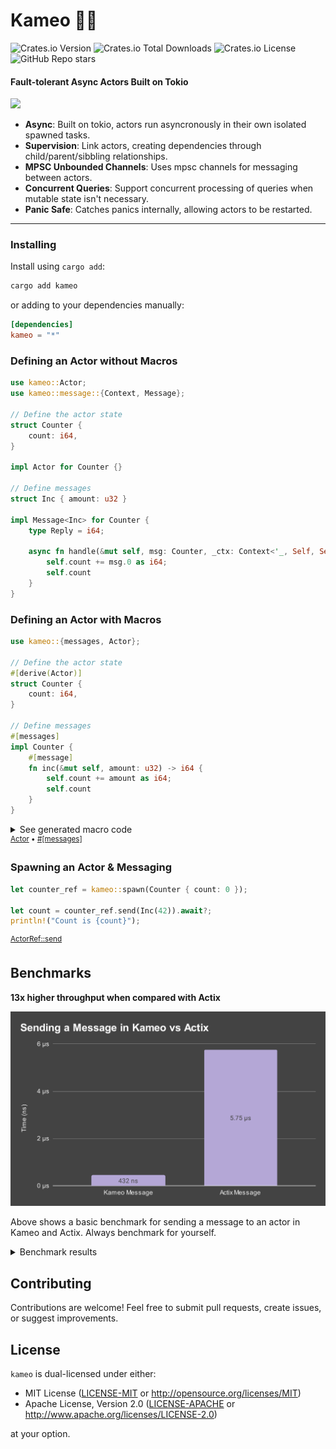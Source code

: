 # Kameo 🧚🏻

![Crates.io Version](https://img.shields.io/crates/v/kameo)
![Crates.io Total Downloads](https://img.shields.io/crates/d/kameo)
![Crates.io License](https://img.shields.io/crates/l/kameo)
![GitHub Repo stars](https://img.shields.io/github/stars/tqwewe/kameo)

#### Fault-tolerant Async Actors Built on Tokio

<img src="https://repository-images.githubusercontent.com/779318723/e0f57589-040e-4e4e-a50e-84c0670e6d70" width=600 />

- **Async**: Built on tokio, actors run asyncronously in their own isolated spawned tasks.
- **Supervision**: Link actors, creating dependencies through child/parent/sibbling relationships.
- **MPSC Unbounded Channels**: Uses mpsc channels for messaging between actors.
- **Concurrent Queries**: Support concurrent processing of queries when mutable state isn't necessary.
- **Panic Safe**: Catches panics internally, allowing actors to be restarted.

---

### Installing

Install using `cargo add`:

```bash
cargo add kameo
```

or adding to your dependencies manually:

```toml
[dependencies]
kameo = "*"
```

### Defining an Actor without Macros

```rust
use kameo::Actor;
use kameo::message::{Context, Message};

// Define the actor state
struct Counter {
    count: i64,
}

impl Actor for Counter {}

// Define messages
struct Inc { amount: u32 }

impl Message<Inc> for Counter {
    type Reply = i64;

    async fn handle(&mut self, msg: Counter, _ctx: Context<'_, Self, Self::Reply>) -> Self::Reply {
        self.count += msg.0 as i64;
        self.count
    }
}
```

### Defining an Actor with Macros

```rust
use kameo::{messages, Actor};

// Define the actor state
#[derive(Actor)]
struct Counter {
    count: i64,
}

// Define messages
#[messages]
impl Counter {
    #[message]
    fn inc(&mut self, amount: u32) -> i64 {
        self.count += amount as i64;
        self.count
    }
}
```

<details>
  <summary>See generated macro code</summary>

```rust
// Derive Actor
impl kameo::actor::Actor for Counter {
    fn name(&self) -> Cow<'_, str> {
        Cow::Borrowed("Counter")
    }
}

// Messages
struct Inc { amount: u32 }

impl kameo::message::Message<Inc> for Counter {
    type Reply = i64;

    async fn handle(&mut self, msg: &mut Inc, _ctx: Context<'_, Self, Self::Reply>) -> Self::Reply {
        self.inc(msg.amount)
    }
}
```

</details>

<sup>
<a href="https://docs.rs/kameo/latest/kameo/derive.Actor.html" target="_blank">Actor</a>
 • 
<a href="https://docs.rs/kameo/latest/kameo/attr.messages.html" target="_blank">#[messages]</a>
</sup>

### Spawning an Actor & Messaging

```rust
let counter_ref = kameo::spawn(Counter { count: 0 });

let count = counter_ref.send(Inc(42)).await?;
println!("Count is {count}");
```

<sup>
<a href="https://docs.rs/kameo/latest/kameo/trait.ActorRef.html#method.send" target="_blank">ActorRef::send</a>
</sup>

## Benchmarks

**13x higher throughput when compared with Actix**

![benchmark](benchmark.svg)

Above shows a basic benchmark for sending a message to an actor in Kameo and Actix.
Always benchmark for yourself.

<details>
<summary>Benchmark results</summary>

Sending a message to an actor

| Benchmark            | Time      |
| -------------------- | --------- |
| Kameo Unsync Message | 432.26 ns |
| Kameo Sync Message   | 503.89 ns |
| Kameo Query          | 1.3000 µs |
| Actix Message        | 5.7545 µs |

Processing fibonachi sequence in an actor up to 20

| Benchmark            | Time      |
| -------------------- | --------- |
| Kameo Unsync Message | 18.229 µs |
| Kameo Sync Message   | 18.501 µs |
| Kameo Query          | 19.257 µs |
| Actix Message        | 27.442 µs |

</details>

## Contributing

Contributions are welcome! Feel free to submit pull requests, create issues, or suggest improvements.

## License

`kameo` is dual-licensed under either:

- MIT License ([LICENSE-MIT](LICENSE-MIT) or http://opensource.org/licenses/MIT)
- Apache License, Version 2.0 ([LICENSE-APACHE](LICENSE-APACHE) or http://www.apache.org/licenses/LICENSE-2.0)

at your option.
